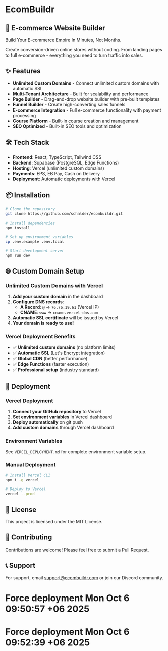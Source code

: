 # EcomBuildr

## 🚀 E-commerce Website Builder

Build Your E-commerce Empire In Minutes, Not Months.

Create conversion-driven online stores without coding. From landing pages to full e-commerce - everything you need to turn traffic into sales.

## ✨ Features

- **Unlimited Custom Domains** - Connect unlimited custom domains with automatic SSL
- **Multi-Tenant Architecture** - Built for scalability and performance
- **Page Builder** - Drag-and-drop website builder with pre-built templates
- **Funnel Builder** - Create high-converting sales funnels
- **E-commerce Integration** - Full e-commerce functionality with payment processing
- **Course Platform** - Built-in course creation and management
- **SEO Optimized** - Built-in SEO tools and optimization

## 🛠️ Tech Stack

- **Frontend**: React, TypeScript, Tailwind CSS
- **Backend**: Supabase (PostgreSQL, Edge Functions)
- **Hosting**: Vercel (unlimited custom domains)
- **Payments**: EPS, EB Pay, Cash on Delivery
- **Deployment**: Automatic deployments with Vercel

## 📦 Installation

```bash
# Clone the repository
git clone https://github.com/schalder/ecombuildr.git

# Install dependencies
npm install

# Set up environment variables
cp .env.example .env.local

# Start development server
npm run dev
```

## 🌐 Custom Domain Setup

### Unlimited Custom Domains with Vercel

1. **Add your custom domain** in the dashboard
2. **Configure DNS records**:
   - **A Record**: `@` → `76.76.19.61` (Vercel IP)
   - **CNAME**: `www` → `cname.vercel-dns.com`
3. **Automatic SSL certificate** will be issued by Vercel
4. **Your domain is ready to use!**

### Vercel Deployment Benefits

- ✅ **Unlimited custom domains** (no platform limits)
- ✅ **Automatic SSL** (Let's Encrypt integration)
- ✅ **Global CDN** (better performance)
- ✅ **Edge Functions** (faster execution)
- ✅ **Professional setup** (industry standard)

## 🚀 Deployment

### Vercel Deployment

1. **Connect your GitHub repository** to Vercel
2. **Set environment variables** in Vercel dashboard
3. **Deploy automatically** on git push
4. **Add custom domains** through Vercel dashboard

### Environment Variables

See `VERCEL_DEPLOYMENT.md` for complete environment variable setup.

### Manual Deployment

```bash
# Install Vercel CLI
npm i -g vercel

# Deploy to Vercel
vercel --prod
```

## 📄 License

This project is licensed under the MIT License.

## 🤝 Contributing

Contributions are welcome! Please feel free to submit a Pull Request.

## 📞 Support

For support, email support@ecombuildr.com or join our Discord community.

# Force deployment Mon Oct  6 09:50:57 +06 2025
# Force deployment Mon Oct  6 09:52:39 +06 2025
